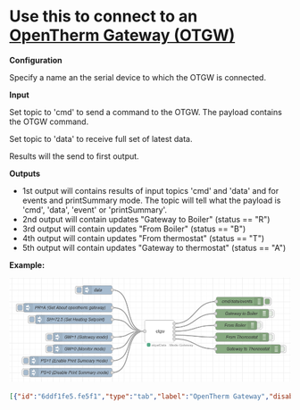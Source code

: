 Use this to connect to an [OpenTherm Gateway (OTGW)](http://otgw.tclcode.com/index.html)
==
**Configuration**

Specify a name an the serial device to which the OTGW is connected.

**Input**

Set topic to 'cmd' to send a command to the OTGW. The payload contains the OTGW command.

Set topic to 'data' to receive full set of latest data.

Results will the send to first output.


**Outputs**
* 1st output will contains results of input topics 'cmd' and 'data' and for events and printSummary mode. The topic will tell what the payload is 'cmd', 'data', 'event' or 'printSummary'.
* 2nd output will contain updates "Gateway to Boiler"  (status == "R")
* 3rd output will contain updates "From Boiler"  (status == "B")
* 4th output will contain updates "From thermostat"  (status == "T")
* 5th output will contain updates "Gateway to thermostat"  (status == "A")

**Example:**

![example screenshot](node-red-contrib-otgw-example.png)

```json
[{"id":"6ddf1fe5.fe5f1","type":"tab","label":"OpenTherm Gateway","disabled":false,"info":""},{"id":"f3d55c2b.34fd38","type":"debug","z":"6ddf1fe5.fe5f1","name":"cmd/data/events","active":true,"tosidebar":true,"console":false,"tostatus":false,"complete":"true","targetType":"full","statusVal":"","statusType":"auto","x":832,"y":159,"wires":[]},{"id":"b042e675.4d869","type":"debug","z":"6ddf1fe5.fe5f1","name":"Gateway to Boiler","active":false,"tosidebar":true,"console":false,"tostatus":false,"complete":"true","targetType":"full","statusVal":"","statusType":"auto","x":840,"y":200,"wires":[]},{"id":"17229d10.ac9cbb","type":"debug","z":"6ddf1fe5.fe5f1","name":"From Boiler","active":false,"tosidebar":true,"console":false,"tostatus":false,"complete":"true","targetType":"full","statusVal":"","statusType":"auto","x":820,"y":240,"wires":[]},{"id":"18905ec7.5ae3a9","type":"debug","z":"6ddf1fe5.fe5f1","name":"From Thermostat","active":false,"tosidebar":true,"console":false,"tostatus":false,"complete":"true","targetType":"full","statusVal":"","statusType":"auto","x":840,"y":280,"wires":[]},{"id":"6882a4f5.0dfa04","type":"debug","z":"6ddf1fe5.fe5f1","name":"Gateway to Thermostat","active":false,"tosidebar":true,"console":false,"tostatus":false,"complete":"true","targetType":"full","statusVal":"","statusType":"auto","x":860,"y":320,"wires":[]},{"id":"fb84cace.f8719","type":"inject","z":"6ddf1fe5.fe5f1","name":"PR=A (Get About opentherm gateway)","props":[{"p":"payload"},{"p":"topic","vt":"str"}],"repeat":"","crontab":"","once":false,"onceDelay":0.1,"topic":"cmd","payload":"PR=A","payloadType":"str","x":250,"y":180,"wires":[["eb3eec5.bf1469"]]},{"id":"eb3eec5.bf1469","type":"otgw","z":"6ddf1fe5.fe5f1","name":"","serialdevice":"/dev/ttyUSB0","baudrate":9600,"dataBits":8,"stopBits":1,"parity":"none","rtscts":false,"xon":false,"xoff":false,"xany":false,"debug":true,"x":560,"y":260,"wires":[["f3d55c2b.34fd38"],["b042e675.4d869"],["17229d10.ac9cbb"],["18905ec7.5ae3a9"],["6882a4f5.0dfa04"]]},{"id":"addec53f.3a5fa","type":"inject","z":"6ddf1fe5.fe5f1","name":"data","props":[{"p":"topic","vt":"str"}],"repeat":"","crontab":"","once":false,"onceDelay":0.1,"topic":"data","x":350,"y":120,"wires":[["eb3eec5.bf1469"]]},{"id":"508597ac.a5ac5","type":"inject","z":"6ddf1fe5.fe5f1","name":"SH=72.5 (Set Heating Setpoint)","props":[{"p":"payload"},{"p":"topic","vt":"str"}],"repeat":"","crontab":"","once":false,"onceDelay":0.1,"topic":"cmd","payload":"SH=72.5","payloadType":"str","x":270,"y":220,"wires":[["eb3eec5.bf1469"]]},{"id":"b49d723b.99df38","type":"inject","z":"6ddf1fe5.fe5f1","name":"PS=1 (Enable Print Summary mode)","props":[{"p":"payload"},{"p":"topic","vt":"str"}],"repeat":"","crontab":"","once":false,"onceDelay":0.1,"topic":"cmd","payload":"PS=1","payloadType":"str","x":260,"y":360,"wires":[["eb3eec5.bf1469"]]},{"id":"cd86f477.9e932","type":"inject","z":"6ddf1fe5.fe5f1","name":"PS=0 (Disable Print Summary mode)","props":[{"p":"payload"},{"p":"topic","vt":"str"}],"repeat":"","crontab":"","once":false,"onceDelay":0.1,"topic":"cmd","payload":"PS=0","payloadType":"str","x":260,"y":400,"wires":[["eb3eec5.bf1469"]]},{"id":"c2115ecb.a067","type":"inject","z":"6ddf1fe5.fe5f1","name":"GW=1 (Gateway mode)","props":[{"p":"payload"},{"p":"topic","vt":"str"}],"repeat":"","crontab":"","once":false,"onceDelay":0.1,"topic":"cmd","payload":"GW=1","payloadType":"str","x":300,"y":280,"wires":[["eb3eec5.bf1469"]]},{"id":"b0a05fc8.a32cb8","type":"inject","z":"6ddf1fe5.fe5f1","name":"GW=0 (Monitor mode)","props":[{"p":"payload"},{"p":"topic","vt":"str"}],"repeat":"","crontab":"","once":false,"onceDelay":0.1,"topic":"cmd","payload":"GW=0","payloadType":"str","x":300,"y":320,"wires":[["eb3eec5.bf1469"]]}]
```
